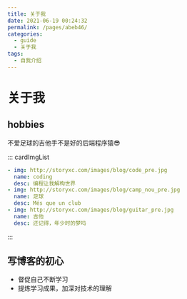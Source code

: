 ```yaml
---
title: 关于我
date: 2021-06-19 00:24:32
permalink: /pages/abeb46/
categories: 
  - guide
  - 关于我
tags: 
  - 自我介绍
---
```

# 关于我

## hobbies
不爱足球的吉他手不是好的后端程序猿:sunglasses:

::: cardImgList
```yaml
- img: http://storyxc.com/images/blog/code_pre.jpg
  name: coding
  desc: 编程让我解构世界
- img: http://storyxc.com/images/blog/camp_nou_pre.jpg
  name: 足球
  desc: Més que un club
- img: http://storyxc.com/images/blog/guitar_pre.jpg
  name: 吉他
  desc: 还记得，年少时的梦吗
```
:::


## 写博客的初心
- 督促自己不断学习
- 提炼学习成果，加深对技术的理解
